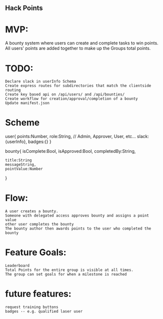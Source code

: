 ## Hack Points

# MVP:
A bounty system where users can create and complete tasks to win points.
All users' points are added together to make up the Groups total points.

# TODO:
    Declare slack in userInfo Schema
    Create express routes for subdirectories that match the clientside routing
    Create key based api on /api/users/ and /api/bounties/
    Create workflow for creation/approval/completion of a bounty
    Update manifest.json
    
# Scheme 
user{
    points:Number,
    role:String,  // Admin, Approver, User, etc...
    slack:{userInfo},
    badges:{}
}

bounty{
    isComplete:Bool,
    isApproved:Bool,
    completedBy:String,
   
    title:String
    messageString,
    pointValue:Number
}


# Flow:
    A user creates a bounty.
    Someone with delegated access approves bounty and assigns a point value
    other user completes the bounty
    The bounty author then awards points to the user who completed the bounty

# Feature Goals:
    Leaderboard
    Total Points for the entire group is visible at all times.
    The group can set goals for when a milestone is reached

# future features:
    request training buttons
    badges -- e.g. qualified laser user
   
